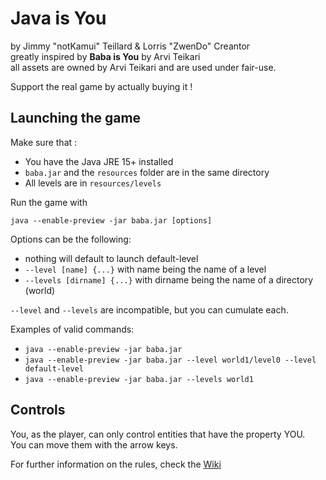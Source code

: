 # Java is You

by Jimmy "notKamui" Teillard & Lorris "ZwenDo" Creantor\
greatly inspired by **Baba is You** by Arvi Teikari\
all assets are owned by Arvi Teikari and are used under fair-use.

Support the real game by actually buying it !

## Launching the game

Make sure that :
- You have the Java JRE 15+ installed
- `baba.jar` and the `resources` folder are in the same directory
- All levels are in `resources/levels`

Run the game with
```Shell
java --enable-preview -jar baba.jar [options]
```
Options can be the following:
- nothing will default to launch default-level
- `--level [name] {...}` with name being the name of a level
- `--levels [dirname] {...}` with dirname being the name of a directory (world)

`--level` and `--levels` are incompatible, but you can cumulate each.

Examples of valid commands:
- `java --enable-preview -jar baba.jar`
- `java --enable-preview -jar baba.jar --level world1/level0 --level default-level`
- `java --enable-preview -jar baba.jar --levels world1`

## Controls

You, as the player, can only control entities that have the property YOU.\
You can move them with the arrow keys.

For further information on the rules, check the [Wiki](https://babaiswiki.fandom.com/wiki/Baba_Is_You_Wiki)